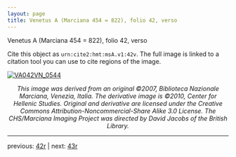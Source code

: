 ```yaml
---
layout: page
title: Venetus A (Marciana 454 = 822), folio 42, verso
---
```


Venetus A (Marciana 454 = 822), folio 42, verso

Cite this object as `urn:cite2:hmt:msA.v1:42v`.  The full image is linked to a citation tool you can use to cite regions of the image.

[![VA042VN_0544](http://www.homermultitext.org/iipsrv?IIIF=/project/homer/pyramidal/deepzoom/hmt/vaimg/2017a/VA042VN_0544.tif/full/800,/0/default.jpg)](http://www.homermultitext.org/ict2/?urn=urn:cite2:hmt:vaimg.2017a:VA042VN_0544) 

<p style="text-align: center; font-style: italic;">This image was derived from an original ©2007, Biblioteca Nazionale Marciana, Venezia, Italia. The derivative image is ©2010, Center for Hellenic Studies. Original and derivative are licensed under the Creative Commons Attribution-Noncommercial-Share Alike 3.0 License. The CHS/Marciana Imaging Project was directed by David Jacobs of the British Library.</p>

---

previous: [42r](../42r/) | next: [43r](../43r/)